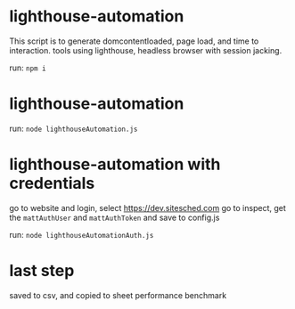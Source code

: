 # lighthouse-automation

This script is to generate domcontentloaded, page load, and time to interaction. tools using lighthouse, headless browser with session jacking.

run:
``npm i``

# lighthouse-automation
run: ``node lighthouseAutomation.js``

# lighthouse-automation with credentials
go to website and login, select https://dev.sitesched.com
go to inspect, get the `mattAuthUser` and `mattAuthToken` and save to config.js

run: ``node lighthouseAutomationAuth.js``

# last step
saved to csv, and copied to sheet performance benchmark
